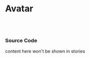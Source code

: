 
# Avatar 

<br/>
<!-- STORY -->

<br/>

### Source Code
<!-- SOURCE -->

<!-- PROPS -->

<!-- STORY HIDE START -->

content here won't be shown in stories

<!-- STORY HIDE END -->

